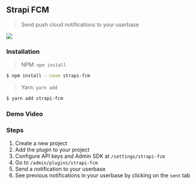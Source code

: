 ## Strapi FCM

> Send push cloud notifications to your userbase

![](https://strapi.io/images/logos/strapi-fcm.png)

### Installation

> NPM: `npm install `

```bash
$ npm install --save strapi-fcm
```

> Yarn: `yarn add `

```bash
$ yarn add strapi-fcm
```

### Demo Video

### Steps

1. Create a new project
2. Add the plugin to your project
3. Configure API keys and Admin SDK at `/settings/strapi-fcm`
4. Go to `/admin/plugins/strapi-fcm`
5. Send a notification to your userbase
6. See previous notifications in your userbase by clicking on the `sent` tab

